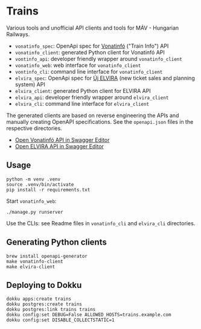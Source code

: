 # Trains

Various tools and unofficial API clients and tools for MÁV - Hungarian Railways.

- `vonatinfo_spec`: OpenApi spec for [Vonatinfó](https://vonatinfo.mav-start.hu/) ("Train Info") API
- `vonatinfo_client`: generated Python client for Vonatinfó API
- `vontinfo_api`: developer friendly wrapper around `vonatinfo_client`
- `vonatinfo_web`: web interface for `vonatinfo_client`
- `vontinfo_cli`: command line interface for `vonatinfo_client`
- `elvira_spec`: OpenApi spec for [Új ELVIRA](https://jegy.mav.hu/) (new ticket sales and planning system) API
- `elvira_client`: generated Python client for ELVIRA API
- `elvira_api`: developer friendly wrapper around `elvira_client`
- `elvira_cli`: command line interface for `elvira_client`

The generated clients are based on reverse engineering the APIs and manually creating OpenAPI
specifications. See the `openapi.json` files in the respective directories.

- [Open Vonatinfó API in Swagger Editor](https://editor-next.swagger.io/?url=https://raw.githubusercontent.com/salomvary/trains/refs/heads/main/vonatinfo_spec/openapi.json)
- [Open ELVIRA API in Swagger Editor](https://editor-next.swagger.io/?url=https://raw.githubusercontent.com/salomvary/trains/refs/heads/main/elvira_spec/openapi.json)

## Usage

    python -m venv .venv
	source .venv/bin/activate
    pip install -r requirements.txt

Start `vonatinfo_web`:

    ./manage.py runserver

Use the CLIs: see Readme files in `vonatinfo_cli` and `elvira_cli` directories.

## Generating Python clients

    brew install openapi-generator
    make vonatinfo-client
    make elvira-client

## Deploying to Dokku

    dokku apps:create trains
    dokku postgres:create trains
    dokku postgres:link trains trains
    dokku config:set DEBUG=False ALLOWED_HOSTS=trains.example.com
    dokku config:set DISABLE_COLLECTSTATIC=1

